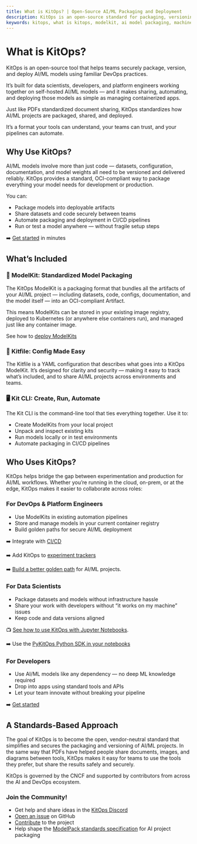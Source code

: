 ```yaml
---
title: What is KitOps? | Open-Source AI/ML Packaging and Deployment
description: KitOps is an open-source standard for packaging, versioning, and deploying AI/ML models. Built on OCI, it simplifies collaboration across data science, DevOps, and software teams.
keywords: kitops, what is kitops, modelkit, ai model packaging, machine learning deployment, mlops packaging, OCI AI tools, AI reproducibility, AI CI/CD, open source ml packaging
---
```


# What is KitOps?

KitOps is an open-source tool that helps teams securely package, version, and deploy AI/ML models using familiar DevOps practices.

It’s built for data scientists, developers, and platform engineers working together on self-hosted AI/ML models — and it makes sharing, automating, and deploying those models as simple as managing containerized apps.

Just like PDFs standardized document sharing, KitOps standardizes how AI/ML projects are packaged, shared, and deployed.

It’s a format your tools can understand, your teams can trust, and your pipelines can automate.

## Why Use KitOps?

AI/ML models involve more than just code — datasets, configuration, documentation, and model weights all need to be versioned and delivered reliably. KitOps provides a standard, OCI-compliant way to package everything your model needs for development or production.

You can:
- Package models into deployable artifacts
- Share datasets and code securely between teams
- Automate packaging and deployment in CI/CD pipelines
- Run or test a model anywhere — without fragile setup steps

➡️ [Get started](../get-started.md) in minutes

## What’s Included

### 🎁 ModelKit: Standardized Model Packaging

The KitOps ModelKit is a packaging format that bundles all the artifacts of your AI/ML project — including datasets, code, configs, documentation, and the model itself — into an OCI-compliant Artifact.

This means ModelKits can be stored in your existing image registry, deployed to Kubernetes (or anywhere else containers run), and managed just like any container image.

See how to [deploy ModelKits](../deploy.md)

### 📄 Kitfile: Config Made Easy

The Kitfile is a YAML configuration that describes what goes into a KitOps ModelKit. It’s designed for clarity and security — making it easy to track what’s included, and to share AI/ML projects across environments and teams.

### 🖥️ Kit CLI: Create, Run, Automate

The Kit CLI is the command-line tool that ties everything together. Use it to:
- Create ModelKits from your local project
- Unpack and inspect existing kits
- Run models locally or in test environments
- Automate packaging in CI/CD pipelines

## Who Uses KitOps?

KitOps helps bridge the gap between experimentation and production for AI/ML workflows. Whether you’re running in the cloud, on-prem, or at the edge, KitOps makes it easier to collaborate across roles:

### For DevOps & Platform Engineers
- Use ModelKits in existing automation pipelines
- Store and manage models in your current container registry
- Build golden paths for secure AI/ML deployment

➡️ Integrate with [CI/CD](../integrations/cicd.md)

➡️ Add KitOps to [experiment trackers](../integrations/mlflow.md)

➡️ [Build a better golden path](../use-cases/) for AI/ML projects.

### For Data Scientists
- Package datasets and models without infrastructure hassle
- Share your work with developers without “it works on my machine” issues
- Keep code and data versions aligned

📺 [See how to use KitOps with Jupyter Notebooks](https://www.youtube.com/watch?v=OQPp7QEvk7Q).

➡️ Use the [PyKitOps Python SDK in your notebooks](../pykitops/index.md)

### For Developers
- Use AI/ML models like any dependency — no deep ML knowledge required
- Drop into apps using standard tools and APIs
- Let your team innovate without breaking your pipeline

➡️ [Get started](../get-started.md)

## A Standards-Based Approach

The goal of KitOps is to become the open, vendor-neutral standard that simplifies and secures the packaging and versioning of AI/ML projects. In the same way that PDFs have helped people share documents, images, and diagrams between tools, KitOps makes it easy for teams to use the tools they prefer, but share the results safely and securely.

KitOps is governed by the CNCF and supported by contributors from across the AI and DevOps ecosystem.

### Join the Community!
- Get help and share ideas in the [KitOps Discord](https://discord.gg/Tapeh8agYy)
- [Open an issue](https://github.com/kitops-ml/kitops/issues) on GitHub
- [Contribute](https://github.com/kitops-ml/kitops/blob/main/CONTRIBUTING.md) to the project
- Help shape the [ModelPack standards specification](https://github.com/modelpack/model-spec) for AI project packaging
